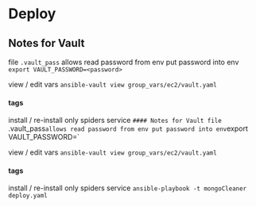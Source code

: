 # Deploy

## Notes for Vault
file `.vault_pass` allows read password from env
put password into env
`export VAULT_PASSWORD=<password>`

view / edit vars
`ansible-vault view group_vars/ec2/vault.yaml`

#### tags
install / re-install only spiders service
`#### Notes for Vault
 file `.vault_pass` allows read password from env
 put password into env
`export VAULT_PASSWORD=<password>`
 
view / edit vars
`ansible-vault view group_vars/ec2/vault.yaml`
 
#### tags
install / re-install only spiders service
`ansible-playbook -t mongoCleaner deploy.yaml`
